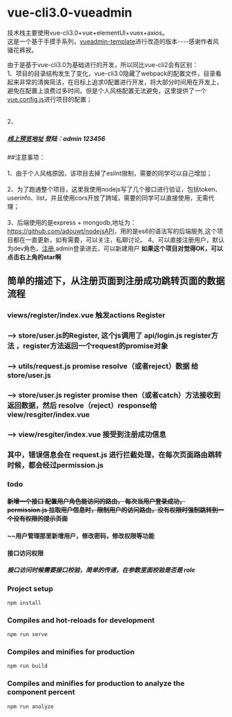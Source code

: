 # vue-cli3.0-vueadmin
  技术栈主要使用vue-cli3.0+vue+elementUI+vuex+axios。<br>
  这是一个基于手摸手系列，<a target="_blank" href="https://github.com/PanJiaChen/vueAdmin-template">vueadmin-template</a>进行改造的版本----感谢作者风骚花裤衩。
  
  由于是基于vue-cli3.0为基础进行的开发，所以同比vue-cli2会有区别：<br>
 1、项目的目录结构发生了变化，vue-cli3.0隐藏了webpack的配置文件，目录看起来非常的清爽简洁，在目标上追求0配置进行开发，将大部分时间用在开发上，避免在配置上浪费过多时间。但是个人风格配置无法避免，这里提供了一个<a href="https://github.com/vuejs/vue-docs-zh-cn/blob/master/vue-cli/webpack.md">vue.config.js</a>进行项目的配置；<br><br>
 
 2、<h5><a target="_blank" href="http://vue.wtodd.wang">线上预览地址</a> 登陆：admin 123456 </h5> 
 
 ##注意事项：<br><br>
 1、由于个人风格原因，该项目去掉了eslint限制，需要的同学可以自己增加；<br><br>
 2、为了跑通整个项目，这里我使用nodejs写了几个接口进行验证，包括token、userinfo、list，并且使用cors开放了跨域，需要的同学可以直接使用，无需代理；<br><br>
 3、后端使用的是express + mongodb,地址为： <a href="https://github.com/adouwt/nodejsAPI">https://github.com/adouwt/nodejsAPI</a>，用的是es6的语法写的后端服务,这个项目都在一直更新，如有需要，可以关注，私聊讨论。
 4、可以直接注册用户，默认为dev角色，<a target="_blank" href="http://localhost:8080/register">注册</a>,admin登录进去，可以新建用户
 <strong>如果这个项目对觉得OK，可以点击右上角的star啊</strong>
 
 ## 简单的描述下，从注册页面到注册成功跳转页面的数据流程
 ### views/register/index.vue 触发actions Register 
 ### --> store/user.js的Register, 这个js调用了 api/login.js register方法 ，register方法返回一个request的promise对象 
 ### --> utils/request.js promise resolve（或者reject）数据 给 store/user.js
 ### --> store/user.js register promise then（或者catch）方法接收到返回数据，然后 resolve（reject）response给 view/resgiter/index.vue 
 ### --> view/resgiter/index.vue  接受到注册成功信息
 ### 其中，错误信息会在 request.js 进行拦截处理，在每次页面路由跳转时候，都会经过permission.js 
 
### todo 
#### ~~新增一个接口 配置用户角色能访问的路由， 每次当用户登录成功，permission.js 拉取用户信息时，限制用户的访问路由，没有权限时强制跳转到一个没有权限的提示页面~~
#### ~~用户管理那里新增用户，修改密码，修改权限等功能

#### 接口访问权限
##### 接口访问时候需要接口校验，简单的传递，在参数里面校验是否是 role
### Project setup
```
npm install
```

### Compiles and hot-reloads for development
```
npm run serve
```

### Compiles and minifies for production
```
npm run build
```

### Compiles and minifies for production to analyze the component percent
```
npm run analyze
```
 
